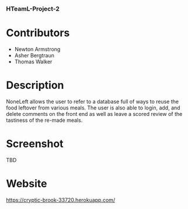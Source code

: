 ### HTeamL-Project-2

# Contributors
- Newton Armstrong
- Asher Bergtraun
- Thomas Walker

# Description
NoneLeft allows the user to refer to a database full of ways to reuse the food leftover from various meals. The user is also able to login, add, and delete comments on the front end as well as leave a scored review of the tastiness of the re-made meals. 

# Screenshot
TBD

# Website
https://cryptic-brook-33720.herokuapp.com/